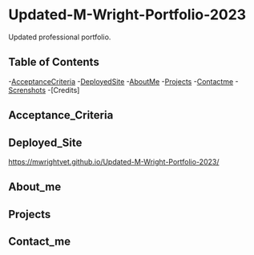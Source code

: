 # Updated-M-Wright-Portfolio-2023
Updated professional portfolio. 

## Table of Contents 
-[AcceptanceCriteria](#acceptance_criteria)
-[DeployedSite](#deployed_site)
-[AboutMe](#About_me)
-[Projects](#Projects)
-[Contactme](#Contact_me)
-[Screnshots](#)
-[Credits]

## Acceptance_Criteria


## Deployed_Site 

https://mwrightvet.github.io/Updated-M-Wright-Portfolio-2023/ 

## About_me

## Projects 

## Contact_me

## 